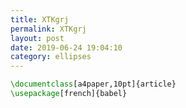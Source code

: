 ```yaml
---
title: XTKgrj
permalink: XTKgrj
layout: post
date: 2019-06-24 19:04:10
category: ellipses
---
```


```latex
\documentclass[a4paper,10pt]{article}
\usepackage[french]{babel}
```